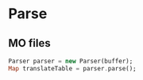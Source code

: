 # Parse

## MO files

```dart
Parser parser = new Parser(buffer);
Map translateTable = parser.parse();
```